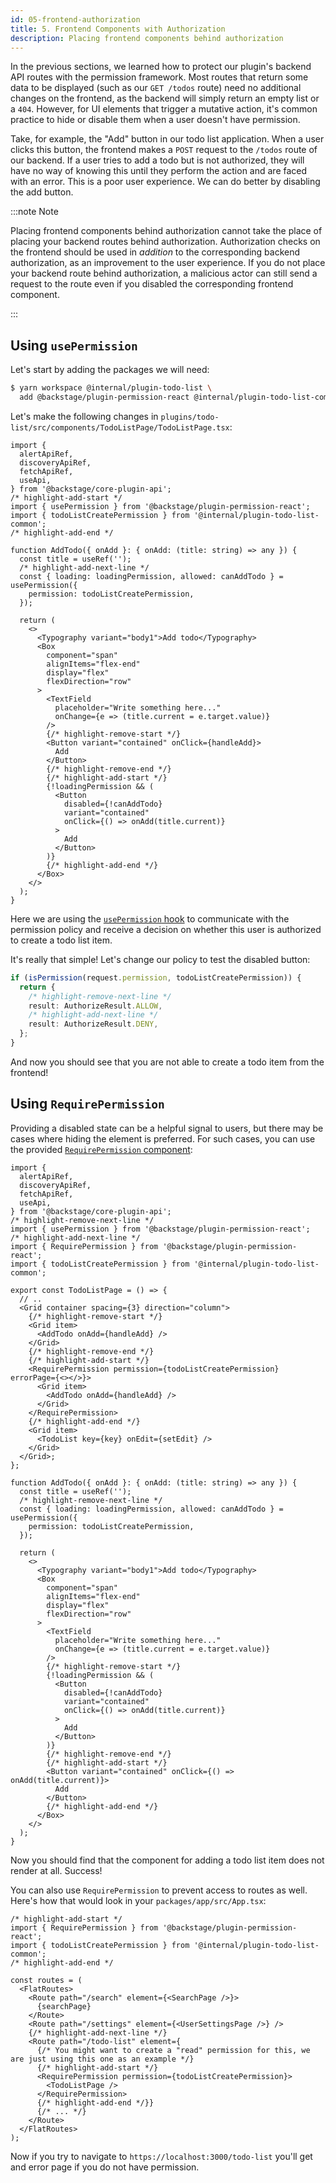 ```yaml
---
id: 05-frontend-authorization
title: 5. Frontend Components with Authorization
description: Placing frontend components behind authorization
---
```


In the previous sections, we learned how to protect our plugin's backend API routes with the permission framework. Most routes that return some data to be displayed (such as our `GET /todos` route) need no additional changes on the frontend, as the backend will simply return an empty list or a `404`. However, for UI elements that trigger a mutative action, it's common practice to hide or disable them when a user doesn't have permission.

Take, for example, the "Add" button in our todo list application. When a user clicks this button, the frontend makes a `POST` request to the `/todos` route of our backend. If a user tries to add a todo but is not authorized, they will have no way of knowing this until they perform the action and are faced with an error. This is a poor user experience. We can do better by disabling the add button.

:::note Note

Placing frontend components behind authorization cannot take the place of placing your backend routes behind authorization. Authorization checks on the frontend should be used in _addition_ to the corresponding backend authorization, as an improvement to the user experience. If you do not place your backend route behind authorization, a malicious actor can still send a request to the route even if you disabled the corresponding frontend component.

:::

## Using `usePermission`

Let's start by adding the packages we will need:

```bash
$ yarn workspace @internal/plugin-todo-list \
  add @backstage/plugin-permission-react @internal/plugin-todo-list-common
```

Let's make the following changes in `plugins/todo-list/src/components/TodoListPage/TodoListPage.tsx`:

```tsx title="plugins/todo-list/src/components/TodoListPage/TodoListPage.tsx"
import {
  alertApiRef,
  discoveryApiRef,
  fetchApiRef,
  useApi,
} from '@backstage/core-plugin-api';
/* highlight-add-start */
import { usePermission } from '@backstage/plugin-permission-react';
import { todoListCreatePermission } from '@internal/plugin-todo-list-common';
/* highlight-add-end */

function AddTodo({ onAdd }: { onAdd: (title: string) => any }) {
  const title = useRef('');
  /* highlight-add-next-line */
  const { loading: loadingPermission, allowed: canAddTodo } = usePermission({
    permission: todoListCreatePermission,
  });

  return (
    <>
      <Typography variant="body1">Add todo</Typography>
      <Box
        component="span"
        alignItems="flex-end"
        display="flex"
        flexDirection="row"
      >
        <TextField
          placeholder="Write something here..."
          onChange={e => (title.current = e.target.value)}
        />
        {/* highlight-remove-start */}
        <Button variant="contained" onClick={handleAdd}>
          Add
        </Button>
        {/* highlight-remove-end */}
        {/* highlight-add-start */}
        {!loadingPermission && (
          <Button
            disabled={!canAddTodo}
            variant="contained"
            onClick={() => onAdd(title.current)}
          >
            Add
          </Button>
        )}
        {/* highlight-add-end */}
      </Box>
    </>
  );
}
```

Here we are using the [`usePermission` hook](https://backstage.io/docs/reference/plugin-permission-react.usepermission) to communicate with the permission policy and receive a decision on whether this user is authorized to create a todo list item.

It's really that simple! Let's change our policy to test the disabled button:

```ts title="packages/backend/src/plugins/permission.ts"
if (isPermission(request.permission, todoListCreatePermission)) {
  return {
    /* highlight-remove-next-line */
    result: AuthorizeResult.ALLOW,
    /* highlight-add-next-line */
    result: AuthorizeResult.DENY,
  };
}
```

And now you should see that you are not able to create a todo item from the frontend!

## Using `RequirePermission`

Providing a disabled state can be a helpful signal to users, but there may be cases where hiding the element is preferred. For such cases, you can use the provided [`RequirePermission` component](https://backstage.io/docs/reference/plugin-permission-react.requirepermission):

```tsx title="plugins/todo-list/src/components/TodoListPage/TodoListPage.tsx"
import {
  alertApiRef,
  discoveryApiRef,
  fetchApiRef,
  useApi,
} from '@backstage/core-plugin-api';
/* highlight-remove-next-line */
import { usePermission } from '@backstage/plugin-permission-react';
/* highlight-add-next-line */
import { RequirePermission } from '@backstage/plugin-permission-react';
import { todoListCreatePermission } from '@internal/plugin-todo-list-common';

export const TodoListPage = () => {
  // ..
  <Grid container spacing={3} direction="column">
    {/* highlight-remove-start */}
    <Grid item>
      <AddTodo onAdd={handleAdd} />
    </Grid>
    {/* highlight-remove-end */}
    {/* highlight-add-start */}
    <RequirePermission permission={todoListCreatePermission} errorPage={<></>}>
      <Grid item>
        <AddTodo onAdd={handleAdd} />
      </Grid>
    </RequirePermission>
    {/* highlight-add-end */}
    <Grid item>
      <TodoList key={key} onEdit={setEdit} />
    </Grid>
  </Grid>;
};

function AddTodo({ onAdd }: { onAdd: (title: string) => any }) {
  const title = useRef('');
  /* highlight-remove-next-line */
  const { loading: loadingPermission, allowed: canAddTodo } = usePermission({
    permission: todoListCreatePermission,
  });

  return (
    <>
      <Typography variant="body1">Add todo</Typography>
      <Box
        component="span"
        alignItems="flex-end"
        display="flex"
        flexDirection="row"
      >
        <TextField
          placeholder="Write something here..."
          onChange={e => (title.current = e.target.value)}
        />
        {/* highlight-remove-start */}
        {!loadingPermission && (
          <Button
            disabled={!canAddTodo}
            variant="contained"
            onClick={() => onAdd(title.current)}
          >
            Add
          </Button>
        )}
        {/* highlight-remove-end */}
        {/* highlight-add-start */}
        <Button variant="contained" onClick={() => onAdd(title.current)}>
          Add
        </Button>
        {/* highlight-add-end */}
      </Box>
    </>
  );
}
```

Now you should find that the component for adding a todo list item does not render at all. Success!

You can also use `RequirePermission` to prevent access to routes as well. Here's how that would look in your `packages/app/src/App.tsx`:

```tsx title="packages/app/src/App.tsx"
/* highlight-add-start */
import { RequirePermission } from '@backstage/plugin-permission-react';
import { todoListCreatePermission } from '@internal/plugin-todo-list-common';
/* highlight-add-end */

const routes = (
  <FlatRoutes>
    <Route path="/search" element={<SearchPage />}>
      {searchPage}
    </Route>
    <Route path="/settings" element={<UserSettingsPage />} />
    {/* highlight-add-next-line */}
    <Route path="/todo-list" element={
      {/* You might want to create a "read" permission for this, we are just using this one as an example */}
      {/* highlight-add-start */}
      <RequirePermission permission={todoListCreatePermission}>
        <TodoListPage />
      </RequirePermission>
      {/* highlight-add-end */}}
      {/* ... */}
    </Route>
  </FlatRoutes>
);
```

Now if you try to navigate to `https://localhost:3000/todo-list` you'll get and error page if you do not have permission.
